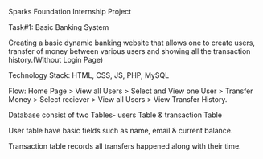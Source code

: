 Sparks Foundation Internship Project

Task#1: Basic Banking System

Creating a basic dynamic banking website that allows one to create users, transfer of money between various users and showing all the transaction history.(Without Login Page)


Technology Stack: HTML, CSS, JS, PHP, MySQL


Flow: Home Page > View all Users > Select and View one User > Transfer Money > Select reciever > View all Users > View Transfer History.


Database consist of two Tables- users Table & transaction Table

User table have basic fields such as name, email & current balance.

Transaction table records all transfers happened along with their time.
